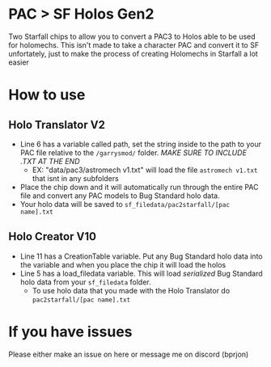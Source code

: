 # PAC > SF Holos Gen2
Two Starfall chips to allow you to convert a PAC3 to Holos able to be used for holomechs. This isn't made to take a character PAC and convert it to SF unfortately, just to make the process of creating Holomechs in Starfall a lot easier

# How to use

## Holo Translator V2
- Line 6 has a variable called path, set the string inside to the path to your PAC file relative to the `/garrysmod/` folder. *MAKE SURE TO INCLUDE .TXT AT THE END*
  -  EX: "data/pac3/astromech v1.txt" will load the file `astromech v1.txt` that isnt in any subfolders
- Place the chip down and it will automatically run through the entire PAC file and convert any PAC models to Bug Standard holo data.
- Your holo data will be saved to `sf_filedata/pac2starfall/[pac name].txt`

## Holo Creator V10
- Line 11 has a CreationTable variable. Put any Bug Standard holo data into the variable and when you place the chip it will load the holos
- Line 5 has a load_filedata variable. This will load *serialized* Bug Standard holo data from your `sf_filedata` folder.
  - To use holo data that you made with the Holo Translator do `pac2starfall/[pac name].txt`

# If you have issues
Please either make an issue on here or message me on discord (bprjon)
